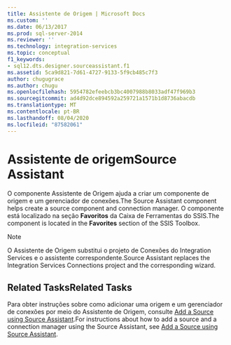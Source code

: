 ```yaml
---
title: Assistente de Origem | Microsoft Docs
ms.custom: ''
ms.date: 06/13/2017
ms.prod: sql-server-2014
ms.reviewer: ''
ms.technology: integration-services
ms.topic: conceptual
f1_keywords:
- sql12.dts.designer.sourceassistant.f1
ms.assetid: 5ca9d821-7d61-4727-9133-5f9cb485c7f3
author: chugugrace
ms.author: chugu
ms.openlocfilehash: 5954782efeebcb3bc4007988b8033adf47f969b3
ms.sourcegitcommit: ad4d92dce894592a259721a1571b1d8736abacdb
ms.translationtype: MT
ms.contentlocale: pt-BR
ms.lasthandoff: 08/04/2020
ms.locfileid: "87582061"
---
```

# <a name="source-assistant"></a><span data-ttu-id="a25a6-102">Assistente de origem</span><span class="sxs-lookup"><span data-stu-id="a25a6-102">Source Assistant</span></span>
  <span data-ttu-id="a25a6-103">O componente Assistente de Origem ajuda a criar um componente de origem e um gerenciador de conexões.</span><span class="sxs-lookup"><span data-stu-id="a25a6-103">The Source Assistant component helps create a source component and connection manager.</span></span> <span data-ttu-id="a25a6-104">O componente está localizado na seção **Favoritos** da Caixa de Ferramentas do SSIS.</span><span class="sxs-lookup"><span data-stu-id="a25a6-104">The component is located in the **Favorites** section of the SSIS Toolbox.</span></span>  
  
> [!NOTE]  
>  <span data-ttu-id="a25a6-105">O Assistente de Origem substitui o projeto de Conexões do Integration Services e o assistente correspondente.</span><span class="sxs-lookup"><span data-stu-id="a25a6-105">Source Assistant replaces the Integration Services Connections project and the corresponding wizard.</span></span>  
  
## <a name="related-tasks"></a><span data-ttu-id="a25a6-106">Related Tasks</span><span class="sxs-lookup"><span data-stu-id="a25a6-106">Related Tasks</span></span>  
 <span data-ttu-id="a25a6-107">Para obter instruções sobre como adicionar uma origem e um gerenciador de conexões por meio do Assistente de Origem, consulte [Add a Source using Source Assistant](../add-a-source-using-source-assistant.md).</span><span class="sxs-lookup"><span data-stu-id="a25a6-107">For instructions about how to add a source and a connection manager using the Source Assistant, see [Add a Source using Source Assistant](../add-a-source-using-source-assistant.md).</span></span>  
  
  
